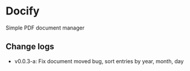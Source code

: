 # Docify
Simple PDF document manager

## Change logs
- v0.0.3-a: Fix document moved bug, sort entries by year, month, day